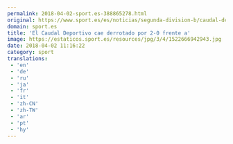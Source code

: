 ```yaml
---
permalink: 2018-04-02-sport.es-388865278.html
original: https://www.sport.es/es/noticias/segunda-division-b/caudal-deportivo-cae-derrotado-por-2-0-frente-racing-santander-6729361?utm_source=rss-noticias&utm_medium=feed&utm_campaign=segunda-division-b
domain: sport.es
title: 'El Caudal Deportivo cae derrotado por 2-0 frente a'
image: https://estaticos.sport.es/resources/jpg/3/4/1522666942943.jpg
date: 2018-04-02 11:16:22
category: sport
translations: 
 - 'en'
 - 'de'
 - 'ru'
 - 'ja'
 - 'fr'
 - 'it'
 - 'zh-CN'
 - 'zh-TW'
 - 'ar'
 - 'pt'
 - 'hy'
---
```


